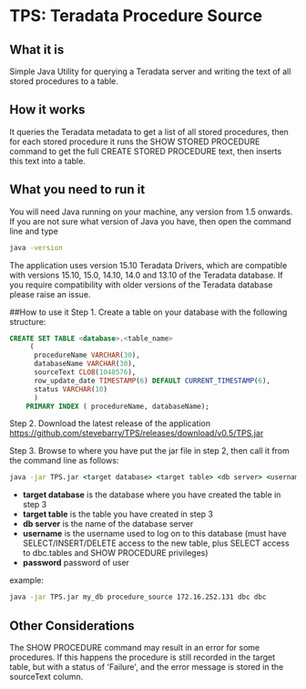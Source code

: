 # TPS: Teradata Procedure Source

## What it is
Simple Java Utility for querying a Teradata server and writing the text of all stored procedures to a table.

##  How it works
It queries the Teradata metadata to get a list of all stored procedures, then for each stored procedure it runs the SHOW STORED PROCEDURE command to get the full CREATE STORED PROCEDURE text, then inserts this text into a table.

## What you need to run it
You will need Java running on your machine, any version from 1.5 onwards. If you are not sure what version of Java you have, then open the command line and type 
```cmd
java -version 
```
The application uses version 15.10 Teradata Drivers, which are compatible with versions 15.10, 15.0, 14.10, 14.0 and 13.10 of the Teradata database. If you require compatibility with older versions of the Teradata database  please raise an issue.


##How to use it
Step 1. Create a table on your database with the following structure:
```SQL
CREATE SET TABLE <database>.<table_name>
     (
      procedureName VARCHAR(30),
      databaseName VARCHAR(30),
      sourceText CLOB(1048576),
      row_update_date TIMESTAMP(6) DEFAULT CURRENT_TIMESTAMP(6),
      status VARCHAR(10)
      )
	PRIMARY INDEX ( procedureName, databaseName); 
```
Step 2. Download the latest release of the application
    https://github.com/stevebarry/TPS/releases/download/v0.5/TPS.jar

Step 3. Browse to where you have put the jar file in step 2, then call it from the command line as follows:
```cmd
java -jar TPS.jar <target database> <target table> <db server> <username> <password>
```
* **target database** is the database where you have created the table in step 3
* **target table** is the table you have created in step 3
* **db server** is the name of the database server
* **username** is the username used to log on to this database (must have SELECT/INSERT/DELETE access to the new table, plus SELECT access to dbc.tables and SHOW PROCEDURE privileges)
* **password** password of user

example:
```cmd
java -jar TPS.jar my_db procedure_source 172.16.252.131 dbc dbc
```
## Other Considerations
The SHOW PROCEDURE command may result in an error for some procedures. If this happens the procedure is still recorded in the target table, but with a status of 'Failure', and the error message is stored in the sourceText column.


